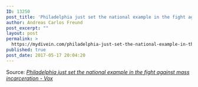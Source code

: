 ```yaml
---
ID: 13250
post_title: 'Philadelphia just set the national example in the fight against mass incarceration &#8211; Vox'
author: Andreas Carlos Freund
post_excerpt: ""
layout: post
permalink: >
  https://mydivein.com/philadelphia-just-set-the-national-example-in-the-fight-against-mass-incarceration-vox/
published: true
post_date: 2017-05-17 20:04:20
---
```

Source: <em><a href="https://www.vox.com/policy-and-politics/2017/5/17/15652110/philadelphia-prosecutor-larry-krasner">Philadelphia just set the national example in the fight against mass incarceration - Vox</a></em>